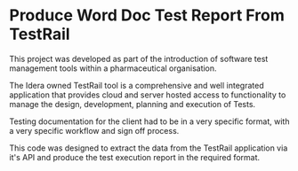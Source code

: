 # Produce Word Doc Test Report From TestRail

This project was developed as part of the introduction of software test management tools within a pharmaceutical organisation.

The Idera owned TestRail tool is a comprehensive and well integrated application that provides cloud and server hosted access to functionality to manage the design, development, planning and execution of Tests.

Testing documentation for the client had to be in a very specific format, with a very specific workflow and sign off process.

This code was designed to extract the data from the TestRail application via it's API and produce the test execution report in the required format.
